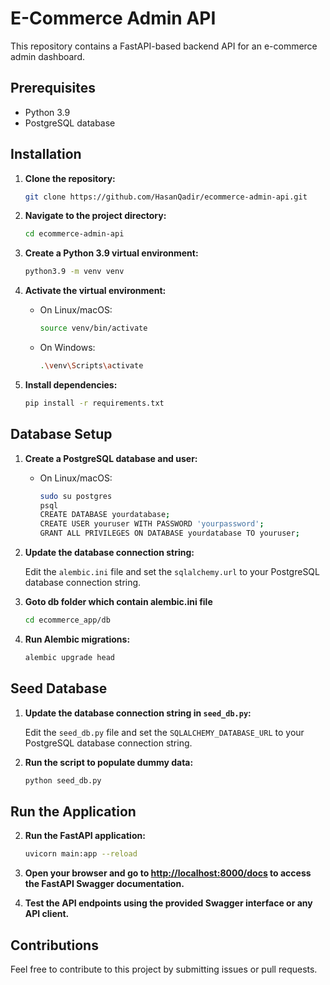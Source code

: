 # E-Commerce Admin API

This repository contains a FastAPI-based backend API for an e-commerce admin dashboard.

## Prerequisites

- Python 3.9
- PostgreSQL database

## Installation

1. **Clone the repository:**

    ```bash
    git clone https://github.com/HasanQadir/ecommerce-admin-api.git
    ```

2. **Navigate to the project directory:**

    ```bash
    cd ecommerce-admin-api
    ```

3. **Create a Python 3.9 virtual environment:**

    ```bash
    python3.9 -m venv venv
    ```

4. **Activate the virtual environment:**

    - On Linux/macOS:

        ```bash
        source venv/bin/activate
        ```

    - On Windows:

        ```bash
        .\venv\Scripts\activate
        ```

5. **Install dependencies:**

    ```bash
    pip install -r requirements.txt
    ```

## Database Setup

1. **Create a PostgreSQL database and user:**

   - On Linux/macOS:

      ```bash
      sudo su postgres
      psql
      CREATE DATABASE yourdatabase;
      CREATE USER youruser WITH PASSWORD 'yourpassword';
      GRANT ALL PRIVILEGES ON DATABASE yourdatabase TO youruser;


2. **Update the database connection string:**

    Edit the `alembic.ini` file and set the `sqlalchemy.url` to your PostgreSQL database connection string.

3. **Goto db folder which contain alembic.ini file**

    ```bash
    cd ecommerce_app/db
    ```
   
4. **Run Alembic migrations:**

    ```bash
    alembic upgrade head
    ```

## Seed Database

1. **Update the database connection string in `seed_db.py`:**

    Edit the `seed_db.py` file and set the `SQLALCHEMY_DATABASE_URL` to your PostgreSQL database connection string.

2. **Run the script to populate dummy data:**

    ```bash
    python seed_db.py
    ```

## Run the Application

2. **Run the FastAPI application:**

    ```bash
    uvicorn main:app --reload
    ```

3. **Open your browser and go to [http://localhost:8000/docs](http://localhost:8000/docs) to access the FastAPI Swagger documentation.**

4. **Test the API endpoints using the provided Swagger interface or any API client.**

## Contributions

Feel free to contribute to this project by submitting issues or pull requests.
